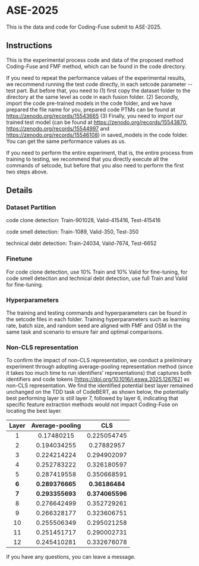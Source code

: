 # ASE-2025
This is the data and code for Coding-Fuse submit to ASE-2025. 

## Instructions
This is the experimental process code and data of the proposed method Coding-Fuse and FMF method, which can be found in the code directory.

If you need to repeat the performance values ​​of the experimental results, we recommend running the test code directly, in each setcode parameter --test part. But before that, you need to (1) first copy the dataset folder to the directory at the same level as code in each fusion folder. (2) Secondly, import the code pre-trained models in the code folder, and we have prepared the file name for you, prepared code PTMs can be found at https://zenodo.org/records/15543665 (3) Finally, you need to import our trained test model (can be found at https://zenodo.org/records/15543870, https://zenodo.org/records/15544997 and https://zenodo.org/records/15546108) in saved_models in the code folder. You can get the same performance values ​​as us.

If you need to perform the entire experiment, that is, the entire process from training to testing, we recommend that you directly execute all the commands of setcode, but before that you also need to perform the first two steps above.

## Details
### Dataset Partition
code clone detection: Train-901028, Valid-415416, Test-415416

code smell detection: Train-1089, Valid-350, Test-350

technical debt detection: Train-24034, Valid-7674, Test-6652
### Finetune 

For code clone detection, use 10% Train and 10% Valid for fine-tuning, for code smell detection and technical debt detection, use full Train and Valid for fine-tuning.

### Hyperparameters
The training and testing commands and hyperparameters can be found in the setcode files in each folder. Training hyperparameters such as learning rate, batch size, and random seed are aligned with FMF and OSM in the same task and scenario to ensure fair and optimal comparisons.

### Non-CLS representation 
To confirm the impact of non-CLS representation, we conduct a preliminary experiment through adopting average-pooling representation method (since it takes too much time to run identifiers’ representations) that captures both identifiers and code tokens [https://doi.org/10.1016/j.eswa.2025.126762] as non-CLS representation. 
We find the identified potential best layer remained unchanged on the TDD task of CodeBERT, as shown below, the potentially best performing layer is still layer 7, followed by layer 6, indicating that specific feature extraction methods would not impact Coding-Fuse on locating the best layer.

| Layer | Average-pooling |       CLS       |
|:-----:|:---------------:|:---------------:|
|   1   |    0.17480215   |   0.225054745   |
|   2   |   0.194034255   |    0.27882957   |
|   3   |   0.224214224   |   0.294902097   |
|   4   |   0.252783222   |   0.326180597   |
|   5   |   0.287419558   |   0.350668591   |
| **6** | **0.289376665** |  **0.36186484** |
| **7** | **0.293355693** | **0.374065596** |
|   8   |   0.276642499   |   0.352729261   |
|   9   |   0.266328177   |   0.323606751   |
|   10  |   0.255506349   |   0.295021258   |
|   11  |   0.251451717   |   0.290002731   |
|   12  |   0.245410281   |   0.332676078   |


If you have any questions, you can leave a message.

